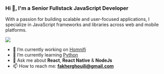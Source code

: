 <h3>Hi 👋, I'm a Senior Fullstack JavaScript Developer</h3>

<p>With a passion for building scalable and user-focused applications, I specialize in JavaScript frameworks and libraries across web and mobile platforms.</p>

![](https://komarev.com/ghpvc/?username=fakhergh)

- 🔭 I’m currently working on [Homnifi](https://homnifi.com/)
- 🌱 I’m currently learning [Python](https://www.python.org)
- 💬 Ask me about **React**, **React Native** & **NodeJs**
- 📫 How to reach me: **fakherghouili@gmail.com**

